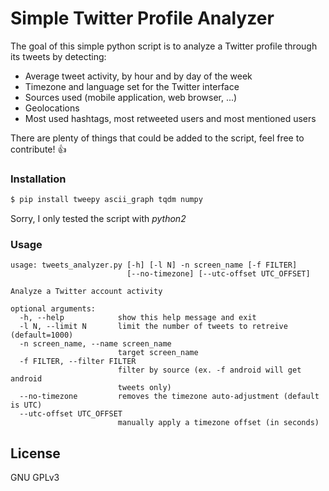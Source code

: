 # Simple Twitter Profile Analyzer

The goal of this simple python script is to analyze a Twitter profile through its tweets by detecting:
  - Average tweet activity, by hour and by day of the week
  - Timezone and language set for the Twitter interface
  - Sources used (mobile application, web browser, ...)
  - Geolocations
  - Most used hashtags, most retweeted users and most mentioned users

There are plenty of things that could be added to the script, feel free to contribute! 👍

### Installation

```sh
$ pip install tweepy ascii_graph tqdm numpy
```

Sorry, I only tested the script with *python2*

### Usage

```
usage: tweets_analyzer.py [-h] [-l N] -n screen_name [-f FILTER]
                          [--no-timezone] [--utc-offset UTC_OFFSET]

Analyze a Twitter account activity

optional arguments:
  -h, --help            show this help message and exit
  -l N, --limit N       limit the number of tweets to retreive (default=1000)
  -n screen_name, --name screen_name
                        target screen_name
  -f FILTER, --filter FILTER
                        filter by source (ex. -f android will get android
                        tweets only)
  --no-timezone         removes the timezone auto-adjustment (default is UTC)
  --utc-offset UTC_OFFSET
                        manually apply a timezone offset (in seconds)
```



License
----
GNU GPLv3
